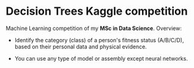 # Decision Trees Kaggle competition

Machine Learning competition of my **MSc in Data Science**. Overview:


- Identify the category (class) of a person's fitness status (A/B/C/D), based on their personal data and physical evidence.

- You can use any type of model or assembly except neural networks.
